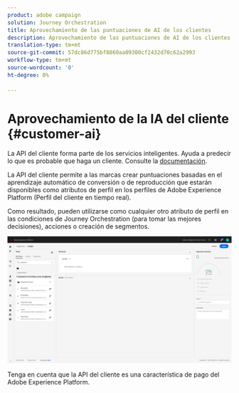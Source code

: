 ```yaml
---
product: adobe campaign
solution: Journey Orchestration
title: Aprovechamiento de las puntuaciones de AI de los clientes
description: Aprovechamiento de las puntuaciones de AI de los clientes
translation-type: tm+mt
source-git-commit: 57dc86d775bf8860aa09300cf2432d70c62a2993
workflow-type: tm+mt
source-wordcount: '0'
ht-degree: 0%

---
```



# Aprovechamiento de la IA del cliente {#customer-ai}

La API del cliente forma parte de los servicios inteligentes. Ayuda a predecir lo que es probable que haga un cliente. Consulte la [documentación](https://docs.adobe.com/content/help/en/experience-platform/intelligent-services/customer-ai/overview.html).

La API del cliente permite a las marcas crear puntuaciones basadas en el aprendizaje automático de conversión o de reproducción que estarán disponibles como atributos de perfil en los perfiles de Adobe Experience Platform (Perfil del cliente en tiempo real).

Como resultado, pueden utilizarse como cualquier otro atributo de perfil en las condiciones de Journey Orchestration (para tomar las mejores decisiones), acciones o creación de segmentos.

![](../assets/customer-ai.png)

Tenga en cuenta que la API del cliente es una característica de pago del Adobe Experience Platform.



